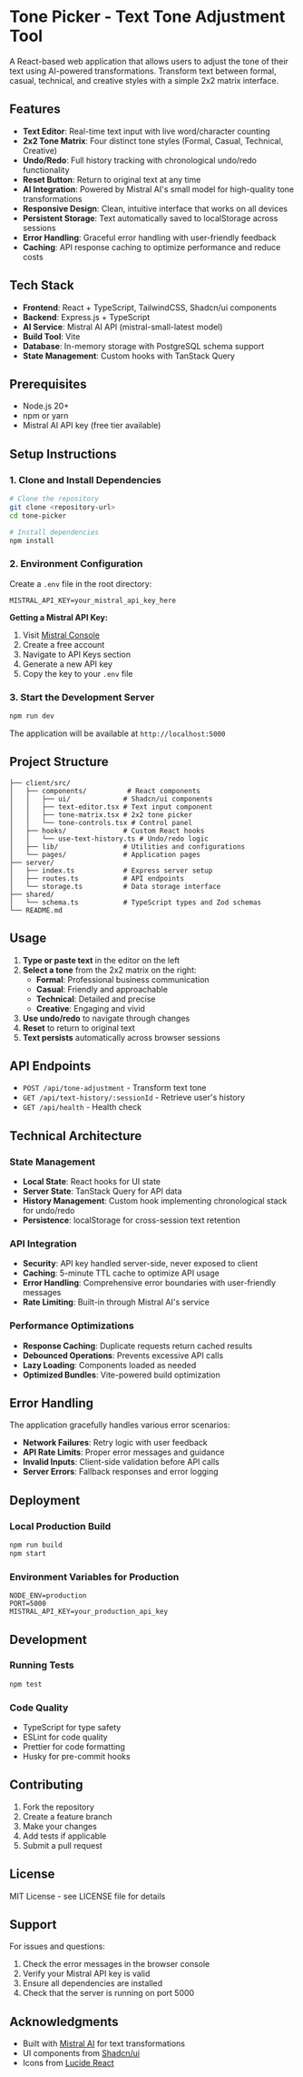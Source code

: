 # Tone Picker - Text Tone Adjustment Tool

A React-based web application that allows users to adjust the tone of their text using AI-powered transformations. Transform text between formal, casual, technical, and creative styles with a simple 2x2 matrix interface.

## Features

- **Text Editor**: Real-time text input with live word/character counting
- **2x2 Tone Matrix**: Four distinct tone styles (Formal, Casual, Technical, Creative)
- **Undo/Redo**: Full history tracking with chronological undo/redo functionality
- **Reset Button**: Return to original text at any time
- **AI Integration**: Powered by Mistral AI's small model for high-quality tone transformations
- **Responsive Design**: Clean, intuitive interface that works on all devices
- **Persistent Storage**: Text automatically saved to localStorage across sessions
- **Error Handling**: Graceful error handling with user-friendly feedback
- **Caching**: API response caching to optimize performance and reduce costs

## Tech Stack

- **Frontend**: React + TypeScript, TailwindCSS, Shadcn/ui components
- **Backend**: Express.js + TypeScript
- **AI Service**: Mistral AI API (mistral-small-latest model)
- **Build Tool**: Vite
- **Database**: In-memory storage with PostgreSQL schema support
- **State Management**: Custom hooks with TanStack Query

## Prerequisites

- Node.js 20+ 
- npm or yarn
- Mistral AI API key (free tier available)

## Setup Instructions

### 1. Clone and Install Dependencies

```bash
# Clone the repository
git clone <repository-url>
cd tone-picker

# Install dependencies
npm install
```

### 2. Environment Configuration

Create a `.env` file in the root directory:

```env
MISTRAL_API_KEY=your_mistral_api_key_here
```

**Getting a Mistral API Key:**
1. Visit [Mistral Console](https://console.mistral.ai/)
2. Create a free account
3. Navigate to API Keys section
4. Generate a new API key
5. Copy the key to your `.env` file

### 3. Start the Development Server

```bash
npm run dev
```

The application will be available at `http://localhost:5000`

## Project Structure

```
├── client/src/
│   ├── components/          # React components
│   │   ├── ui/             # Shadcn/ui components
│   │   ├── text-editor.tsx # Text input component
│   │   ├── tone-matrix.tsx # 2x2 tone picker
│   │   └── tone-controls.tsx # Control panel
│   ├── hooks/              # Custom React hooks
│   │   └── use-text-history.ts # Undo/redo logic
│   ├── lib/                # Utilities and configurations
│   └── pages/              # Application pages
├── server/
│   ├── index.ts            # Express server setup
│   ├── routes.ts           # API endpoints
│   └── storage.ts          # Data storage interface
├── shared/
│   └── schema.ts           # TypeScript types and Zod schemas
└── README.md
```

## Usage

1. **Type or paste text** in the editor on the left
2. **Select a tone** from the 2x2 matrix on the right:
   - **Formal**: Professional business communication
   - **Casual**: Friendly and approachable
   - **Technical**: Detailed and precise
   - **Creative**: Engaging and vivid
3. **Use undo/redo** to navigate through changes
4. **Reset** to return to original text
5. **Text persists** automatically across browser sessions

## API Endpoints

- `POST /api/tone-adjustment` - Transform text tone
- `GET /api/text-history/:sessionId` - Retrieve user's history
- `GET /api/health` - Health check

## Technical Architecture

### State Management
- **Local State**: React hooks for UI state
- **Server State**: TanStack Query for API data
- **History Management**: Custom hook implementing chronological stack for undo/redo
- **Persistence**: localStorage for cross-session text retention

### API Integration
- **Security**: API key handled server-side, never exposed to client
- **Caching**: 5-minute TTL cache to optimize API usage
- **Error Handling**: Comprehensive error boundaries with user-friendly messages
- **Rate Limiting**: Built-in through Mistral AI's service

### Performance Optimizations
- **Response Caching**: Duplicate requests return cached results
- **Debounced Operations**: Prevents excessive API calls
- **Lazy Loading**: Components loaded as needed
- **Optimized Bundles**: Vite-powered build optimization

## Error Handling

The application gracefully handles various error scenarios:
- **Network Failures**: Retry logic with user feedback
- **API Rate Limits**: Proper error messages and guidance
- **Invalid Inputs**: Client-side validation before API calls
- **Server Errors**: Fallback responses and error logging

## Deployment

### Local Production Build
```bash
npm run build
npm start
```

### Environment Variables for Production
```env
NODE_ENV=production
PORT=5000
MISTRAL_API_KEY=your_production_api_key
```

## Development

### Running Tests
```bash
npm test
```

### Code Quality
- TypeScript for type safety
- ESLint for code quality
- Prettier for code formatting
- Husky for pre-commit hooks

## Contributing

1. Fork the repository
2. Create a feature branch
3. Make your changes
4. Add tests if applicable
5. Submit a pull request

## License

MIT License - see LICENSE file for details

## Support

For issues and questions:
1. Check the error messages in the browser console
2. Verify your Mistral API key is valid
3. Ensure all dependencies are installed
4. Check that the server is running on port 5000

## Acknowledgments

- Built with [Mistral AI](https://mistral.ai/) for text transformations
- UI components from [Shadcn/ui](https://ui.shadcn.com/)
- Icons from [Lucide React](https://lucide.dev/)